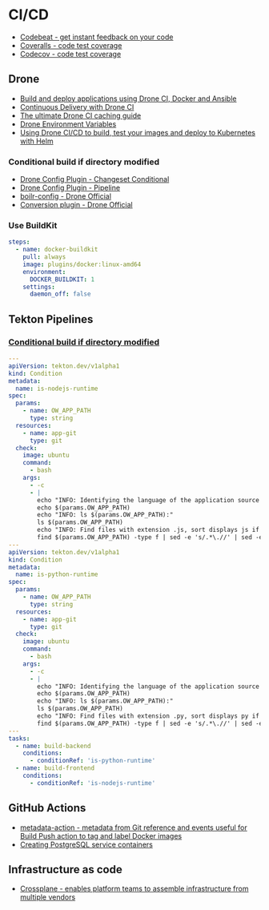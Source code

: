 # CI/CD

- [Codebeat - get instant feedback on your code](https://codebeat.co/)
- [Coveralls - code test coverage](https://coveralls.io/)
- [Codecov - code test coverage](https://about.codecov.io/)

## Drone

- [Build and deploy applications using Drone CI, Docker and Ansible](https://blog.maqpie.com/2017/03/21/build-and-deploy-applications-using-drone-ci-docker-and-ansible/)
- [Continuous Delivery with Drone CI](https://medium.com/@sergey.kolodyazhnyy/continuous-delivery-with-drone-ci-3a3fea5aa83)
- [The ultimate Drone CI caching guide](https://laszlo.cloud/the-ultimate-droneci-caching-guide)
- [Drone Environment Variables](https://laszlo.cloud/drone-environment-variables-three-tips)
- [Using Drone CI/CD to build, test your images and deploy to Kubernetes with Helm](https://vitobotta.com/2019/10/09/ci-cd-with-drone-for-deployment-to-kubernetes-with-helm/)

### Conditional build if directory modified

- [Drone Config Plugin - Changeset Conditional](https://github.com/microadam/drone-config-changeset-conditional)
- [Drone Config Plugin - Pipeline](https://github.com/microadam/drone-config-plugin-pipeline)
- [boilr-config - Drone Official](https://github.com/drone/boilr-config)
- [Conversion plugin - Drone Official](https://github.com/drone/drone-go/tree/master/plugin/converter)

### Use BuildKit

```yaml
steps:
  - name: docker-buildkit
    pull: always
    image: plugins/docker:linux-amd64
    environment:
      DOCKER_BUILDKIT: 1
    settings:
      daemon_off: false
```

## Tekton Pipelines

### [Conditional build if directory modified](https://github.com/tektoncd/pipeline/issues/1922)

```yaml
---
apiVersion: tekton.dev/v1alpha1
kind: Condition
metadata:
  name: is-nodejs-runtime
spec:
  params:
    - name: OW_APP_PATH
      type: string
  resources:
    - name: app-git
      type: git
  check:
    image: ubuntu
    command:
      - bash
    args:
      - -c
      - |
        echo "INFO: Identifying the language of the application source based on the file extension at:"
        echo $(params.OW_APP_PATH)
        echo "INFO: ls $(params.OW_APP_PATH):"
        ls $(params.OW_APP_PATH)
        echo "INFO: Find files with extension .js, sort displays js if one or more files found: "
        find $(params.OW_APP_PATH) -type f | sed -e 's/.*\.//' | sed -e 's/.*\///' | sort -u | grep ^js$
---
apiVersion: tekton.dev/v1alpha1
kind: Condition
metadata:
  name: is-python-runtime
spec:
  params:
    - name: OW_APP_PATH
      type: string
  resources:
    - name: app-git
      type: git
  check:
    image: ubuntu
    command:
      - bash
    args:
      - -c
      - |
        echo "INFO: Identifying the language of the application source based on the file extension at:"
        echo $(params.OW_APP_PATH)
        echo "INFO: ls $(params.OW_APP_PATH):"
        ls $(params.OW_APP_PATH)
        echo "INFO: Find files with extension .py, sort displays py if one or more files found: "
        find $(params.OW_APP_PATH) -type f | sed -e 's/.*\.//' | sed -e 's/.*\///' | sort -u | grep ^py$
---
tasks:
  - name: build-backend
    conditions:
      - conditionRef: 'is-python-runtime'
  - name: build-frontend
    conditions:
      - conditionRef: 'is-nodejs-runtime'
```

## GitHub Actions

- [metadata-action - metadata from Git reference and events useful for Build Push action to tag and label Docker images](https://github.com/docker/metadata-action)
- [Creating PostgreSQL service containers](https://docs.github.com/en/actions/using-containerized-services/creating-postgresql-service-containers)

## Infrastructure as code

- [Crossplane - enables platform teams to assemble infrastructure from multiple vendors](https://github.com/crossplane/crossplane)

